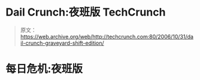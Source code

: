 # Dail Crunch:夜班版 TechCrunch

> 原文：<https://web.archive.org/web/http://techcrunch.com:80/2006/10/31/dail-crunch-graveyard-shift-edition/>

# 每日危机:夜班版